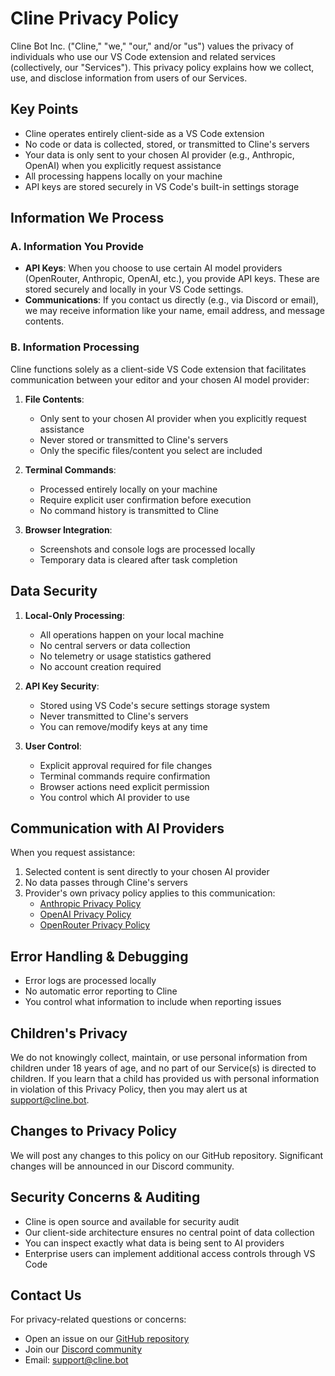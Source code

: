 # Cline Privacy Policy

Cline Bot Inc. ("Cline," "we," "our," and/or "us") values the privacy of individuals who use our VS Code extension and related services (collectively, our "Services"). This privacy policy explains how we collect, use, and disclose information from users of our Services.

## Key Points

-   Cline operates entirely client-side as a VS Code extension
-   No code or data is collected, stored, or transmitted to Cline's servers
-   Your data is only sent to your chosen AI provider (e.g., Anthropic, OpenAI) when you explicitly request assistance
-   All processing happens locally on your machine
-   API keys are stored securely in VS Code's built-in settings storage

## Information We Process

### A. Information You Provide

-   **API Keys**: When you choose to use certain AI model providers (OpenRouter, Anthropic, OpenAI, etc.), you provide API keys. These are stored securely and locally in your VS Code settings.
-   **Communications**: If you contact us directly (e.g., via Discord or email), we may receive information like your name, email address, and message contents.

### B. Information Processing

Cline functions solely as a client-side VS Code extension that facilitates communication between your editor and your chosen AI model provider:

1. **File Contents**:

    - Only sent to your chosen AI provider when you explicitly request assistance
    - Never stored or transmitted to Cline's servers
    - Only the specific files/content you select are included

2. **Terminal Commands**:

    - Processed entirely locally on your machine
    - Require explicit user confirmation before execution
    - No command history is transmitted to Cline

3. **Browser Integration**:
    - Screenshots and console logs are processed locally
    - Temporary data is cleared after task completion

## Data Security

1. **Local-Only Processing**:

    - All operations happen on your local machine
    - No central servers or data collection
    - No telemetry or usage statistics gathered
    - No account creation required

2. **API Key Security**:

    - Stored using VS Code's secure settings storage system
    - Never transmitted to Cline's servers
    - You can remove/modify keys at any time

3. **User Control**:
    - Explicit approval required for file changes
    - Terminal commands require confirmation
    - Browser actions need explicit permission
    - You control which AI provider to use

## Communication with AI Providers

When you request assistance:

1. Selected content is sent directly to your chosen AI provider
2. No data passes through Cline's servers
3. Provider's own privacy policy applies to this communication:
    - [Anthropic Privacy Policy](https://www.anthropic.com/privacy)
    - [OpenAI Privacy Policy](https://openai.com/privacy)
    - [OpenRouter Privacy Policy](https://openrouter.ai/privacy)

## Error Handling & Debugging

-   Error logs are processed locally
-   No automatic error reporting to Cline
-   You control what information to include when reporting issues

## Children's Privacy

We do not knowingly collect, maintain, or use personal information from children under 18 years of age, and no part of our Service(s) is directed to children. If you learn that a child has provided us with personal information in violation of this Privacy Policy, then you may alert us at support@cline.bot.

## Changes to Privacy Policy

We will post any changes to this policy on our GitHub repository. Significant changes will be announced in our Discord community.

## Security Concerns & Auditing

-   Cline is open source and available for security audit
-   Our client-side architecture ensures no central point of data collection
-   You can inspect exactly what data is being sent to AI providers
-   Enterprise users can implement additional access controls through VS Code

## Contact Us

For privacy-related questions or concerns:

-   Open an issue on our [GitHub repository](https://github.com/cline/cline)
-   Join our [Discord community](https://discord.gg/cline)
-   Email: support@cline.bot
